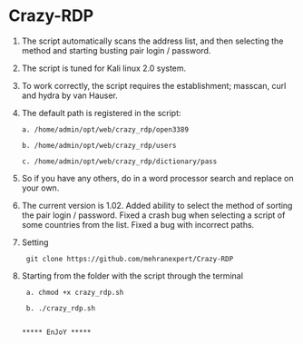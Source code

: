 # Crazy-RDP

1. The script automatically scans the address list, and then selecting the method and starting busting pair login / password.

2. The script is tuned for Kali linux 2.0 system.

3. To work correctly, the script requires the establishment; masscan, curl and hydra by van Hauser.

4. The default path is registered in the script:

       a. /home/admin/opt/web/crazy_rdp/open3389

       b. /home/admin/opt/web/crazy_rdp/users

       c. /home/admin/opt/web/crazy_rdp/dictionary/pass

5. So if you have any others, do in a word processor search and replace on your own.

6. The current version is 1.02. Added ability to select the method of sorting the pair login / password. Fixed a crash bug when selecting a script of some countries from the list. Fixed a bug with incorrect paths.

9. Setting

        git clone https://github.com/mehranexpert/Crazy-RDP 

8. Starting from the folder with the script through the terminal  

        a. chmod +x crazy_rdp.sh

        b. ./crazy_rdp.sh
        
        
       ***** EnJoY *****
